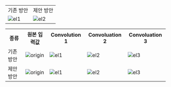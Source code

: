 <table>
  <tr>
    <td>기존 방안</td>
    <td>제안 방안</td>
  </tr>
  <tr>
    <td>
        <img src="https://github.com/Jun0zo/visualize_dqn_simulation/assets/37208901/7b2aa31b-e2f0-4c1d-8714-766f8ba0d6b1" alt="el1">
    </td>
    <td>
      <img src="https://github.com/Jun0zo/visualize_dqn_simulation/assets/37208901/54bc31b7-7f1f-4150-b59a-513616015ac5" alt="el2">
    </td>
  </tr>
</table>

<table>
<tr>
    <th>종류</th>
    <th>원본 입력값</th>
    <th>Convolution 1</th>
    <th>Convoluation 2</th>
    <th>Convoluation 3</th>
  </tr>
  <tr>
    <td>
        기존 방안
    </td>
    <td>
        <img src="https://github.com/Jun0zo/visualize_dqn_simulation/assets/37208901/eb5dbf4d-ac2c-4463-9b04-637f43de1133" alt="origin"/>
    </td>
    <td>
      <img src="https://github.com/Jun0zo/visualize_dqn_simulation/assets/37208901/7619806f-db3e-4aa5-93e2-0622e0ba06fe" alt="el1">
    </td>
    <td>
      <img src="https://github.com/Jun0zo/visualize_dqn_simulation/assets/37208901/fa1612c8-96c3-4282-b6c8-5fc972ac906f" alt="el2">
    </td>
    <td>
      <img src="https://github.com/Jun0zo/visualize_dqn_simulation/assets/37208901/1cc2254c-2f97-4216-a50e-4f96ef4cb7db" alt="el3">
    </td>
  </tr>
  <tr>
    <td>
        제안 방안
    </td>
    <td>
        <img src="https://github.com/Jun0zo/visualize_dqn_simulation/assets/37208901/eb5dbf4d-ac2c-4463-9b04-637f43de1133" alt="origin"/>
    </td>
    <td>
      <img src="https://github.com/Jun0zo/visualize_dqn_simulation/assets/37208901/7619806f-db3e-4aa5-93e2-0622e0ba06fe" alt="el1">
    </td>
    <td>
      <img src="https://github.com/Jun0zo/visualize_dqn_simulation/assets/37208901/fa1612c8-96c3-4282-b6c8-5fc972ac906f" alt="el2">
    </td>
    <td>
      <img src="https://github.com/Jun0zo/visualize_dqn_simulation/assets/37208901/1cc2254c-2f97-4216-a50e-4f96ef4cb7db" alt="el3">
    </td>
  </tr>
</table>
